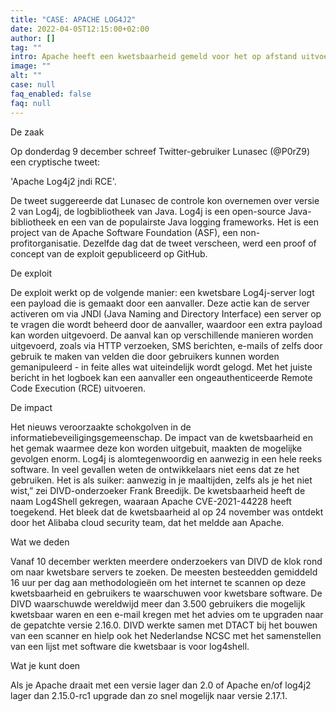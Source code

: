 ```yaml
---
title: "CASE: APACHE LOG4J2"
date: 2022-04-05T12:15:00+02:00
author: []
tag: ""
intro: Apache heeft een kwetsbaarheid gemeld voor het op afstand uitvoeren van code in Apache Log4j2. De kwetsbaarheid in het Log-framework van Apache maakt het mogelijk om misbruik te maken van de functie Record Log Information. Dit maakt het mogelijk voor een aanvaller om speciale dataverzoekpakketten samen te stellen via deze kwetsbare component, en uiteindelijk code-uitvoering op afstand te veroorzaken.
image: ""
alt: ""
case: null
faq_enabled: false
faq: null
---
```


De zaak

Op donderdag 9 december schreef Twitter-gebruiker Lunasec (@P0rZ9) een cryptische tweet:

'Apache Log4j2 jndi RCE'.

De tweet suggereerde dat Lunasec de controle kon overnemen over versie 2 van Log4j, de logbibliotheek van Java. Log4j is een open-source Java-bibliotheek en een van de populairste Java logging frameworks. Het is een project van de Apache Software Foundation (ASF), een non-profitorganisatie. Dezelfde dag dat de tweet verscheen, werd een proof of concept van de exploit gepubliceerd op GitHub.

De exploit

De exploit werkt op de volgende manier: een kwetsbare Log4j-server logt een payload die is gemaakt door een aanvaller. Deze actie kan de server activeren om via JNDI (Java Naming and Directory Interface) een server op te vragen die wordt beheerd door de aanvaller, waardoor een extra payload kan worden uitgevoerd. De aanval kan op verschillende manieren worden uitgevoerd, zoals via HTTP verzoeken, SMS berichten, e-mails of zelfs door gebruik te maken van velden die door gebruikers kunnen worden gemanipuleerd - in feite alles wat uiteindelijk wordt gelogd. Met het juiste bericht in het logboek kan een aanvaller een ongeauthenticeerde Remote Code Execution (RCE) uitvoeren.

De impact

Het nieuws veroorzaakte schokgolven in de informatiebeveiligingsgemeenschap. De impact van de kwetsbaarheid en het gemak waarmee deze kon worden uitgebuit, maakten de mogelijke gevolgen enorm. Log4j is alomtegenwoordig en aanwezig in een hele reeks software. In veel gevallen weten de ontwikkelaars niet eens dat ze het gebruiken. Het is als suiker: aanwezig in je maaltijden, zelfs als je het niet wist,” zei DIVD-onderzoeker Frank Breedijk. De kwetsbaarheid heeft de naam Log4Shell gekregen, waaraan Apache CVE-2021-44228 heeft toegekend. Het bleek dat de kwetsbaarheid al op 24 november was ontdekt door het Alibaba cloud security team, dat het meldde aan Apache.

Wat we deden

Vanaf 10 december werkten meerdere onderzoekers van DIVD de klok rond om naar kwetsbare servers te zoeken. De meesten besteedden gemiddeld 16 uur per dag aan methodologieën om het internet te scannen op deze kwetsbaarheid en gebruikers te waarschuwen voor kwetsbare software. De DIVD waarschuwde wereldwijd meer dan 3.500 gebruikers die mogelijk kwetsbaar waren en een e-mail kregen met het advies om te upgraden naar de gepatchte versie 2.16.0. DIVD werkte samen met DTACT bij het bouwen van een scanner en hielp ook het Nederlandse NCSC met het samenstellen van een lijst met software die kwetsbaar is voor log4shell.

Wat je kunt doen

Als je Apache draait met een versie lager dan 2.0 of Apache en/of log4j2 lager dan 2.15.0-rc1 upgrade dan zo snel mogelijk naar versie 2.17.1.

